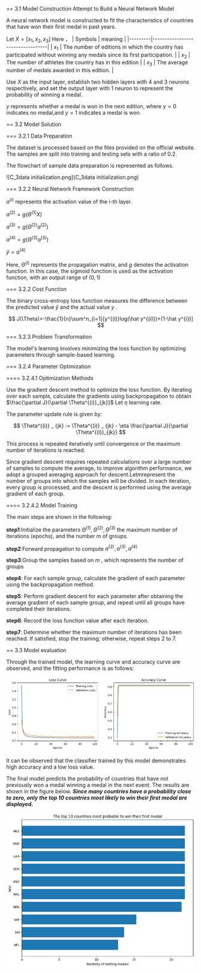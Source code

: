 == 3.1 Model Construction
Attempt to Build a Neural Network Model 

A neural network model is constructed to fit the characteristics of countries that have won their first medal in past years.

Let $X=[x_1,x_2,x_3]$ Here ，
| Symbols | meaning                          |
|---------|----------------------------------|
| $x_1$   | The number of editions in which the country has participated without winning any medals since its first participation. |
| $x_2$   | The number of athletes the country has in this edition        |
| $x_3$   | The average number of medals awarded in this edition.               |


Use $X$ as the input layer, establish two hidden layers with 4 and 3 neurons respectively, and set the output layer with 1 neuron to represent the probability of winning a medal.

$y$ represents whether a medal is won in the next edition, where $y=0$ indicates no medal,and $y=1$ indicates a medal is won.

== 3.2 Model Solution

=== 3.2.1 Data Preparation

The dataset is processed based on the files provided on the official website. The samples are split into training and testing sets with a ratio of 0.2.

The flowchart of sample data preparation is represented as follows.

![C_3data initialization.png](C_3data initialization.png)

=== 3.2.2 Neural Network Framework Construction

$a^{(i)}$ represents the activation value of the i-th layer.

$a^{(2)}=g(\Theta^{(1)}X)$

$a^{(3)}=g(\Theta^{(2)}a^{(2)})$

$a^{(4)}=g(\Theta^{(3)}a^{(3)})$

$\hat y=a^{(4)}$

Here, $\Theta^{(i)}$ represents the propagation matrix, and $g$ denotes the activation function. In this case, the sigmoid function is used as the activation function, with an output range of $(0,1)$

=== 3.2.2 Cost Function

The binary cross-entropy loss function measures the difference between the predicted value $\hat y$ and the actual value $y$ .


$$
J(\Theta)=-\frac{1}{n}\sum^n_{i=1}[y^{(i)}log(\hat y^{(i)})+(1-\hat y^{i})]
$$

=== 3.2.3 Problem Transformation

The model's learning involves minimizing the loss function by optimizing parameters through sample-based learning.

=== 3.2.4 Parameter Optimization

==== 3.2.4.1 Optimization Methods

Use the gradient descent method to optimize the loss function. By iterating over each sample, calculate the gradients using backpropagation to obtain $\frac{\partial J}{\partial \Theta^{(i)}_{jk}}$
Let $\eta$ learning rate.

The parameter update rule is given by:

$$
\Theta^{(i)} _ {jk} := \Theta^{(i)} _ {jk} - \eta \frac{\partial J}{\partial \Theta^{(i)}_{jk}}
$$

This process is repeated iteratively until convergence or the maximum number of iterations is reached.

Since gradient descent requires repeated calculations over a large number of samples to compute the average, to improve algorithm performance, we adopt a grouped averaging approach for descent.Let$m$represent the number of groups into which the samples will be divided. In each iteration, every group is processed, and the descent is performed using the average gradient of each group.

==== 3.2.4.2 Model Training

The main steps are shown in the following:

**step1**:Initialize the parameters $\Theta^{(1)}, \Theta^{(2)}, \Theta^{(3)}$ the maximum number of iterations (epochs), and the number $m$ of groups. 

**step2**:Forward propagation to compute $a^{(2)},a^{(3)},a^{(4)}$

**step3**:Group the samples based on  $m$ , which represents the number of groups

**step4**: For each sample group, calculate the gradient of each parameter using the backpropagation method.

**step5**: Perform gradient descent for each parameter after obtaining the average gradient of each sample group, and repeat until all groups have completed their iterations.

**step6**: Record the loss function value after each iteration.

**step7**: Determine whether the maximum number of iterations has been reached. If satisfied, stop the training; otherwise, repeat steps 2 to 7.

== 3.3 Model evaluation

Through the trained model, the learning curve and accuracy curve are observed, and the fitting performance is as follows:

![C_3_loss_Accuracy.png](C_3_loss_Accuracy.png)

It can be observed that the classifier trained by this model demonstrates high accuracy and a low loss value.

The final model predicts the probability of countries that have not previously won a medal winning a medal in the next event. The results are shown in the figure below. ***Since many countries have a probability close to zero, only the top 10 countries most likely to win their first medal are displayed.***

![The top 10 countries.png](<The top 10 countries.png>)